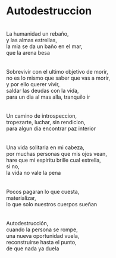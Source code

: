 # Autodestruccion
</br>
La humanidad un rebaño,</br>
y las almas estrellas,</br>
la mia se da un baño en el mar,</br>
que la arena besa</br>
</br></br>
Sobrevivir con el ultimo objetivo de morir,</br>
no es lo mismo que saber que vas a morir,</br>
y por ello querer vivir,</br>
saldar las deudas con la vida,</br>
para un dia al mas alla, tranquilo ir</br>
</br></br>
Un camino de introspeccion,</br>
tropezarte, luchar, sin rendicion,</br>
para algun dia encontrar paz interior</br>
</br></br>
Una vida solitaria en mi cabeza,</br>
por muchas personas que mis ojos vean,</br>
hare que mi espiritu brille cual estrella,</br>
si no,</br>
la vida no vale la pena</br>
</br></br>
Pocos pagaran lo que cuesta,</br>
materializar,</br>
lo que solo nuestros cuerpos sueñan</br>
</br></br>
Autodestrucción,</br>
cuando la persona se rompe,</br>
una nueva oportunidad vuela,</br>
reconstruirse hasta el punto,</br>
de que nada ya duela</br>
